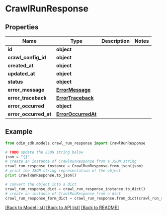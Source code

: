 # CrawlRunResponse


## Properties

Name | Type | Description | Notes
------------ | ------------- | ------------- | -------------
**id** | **object** |  | 
**crawl_config_id** | **object** |  | 
**created_at** | **object** |  | 
**updated_at** | **object** |  | 
**status** | **object** |  | 
**error_message** | [**ErrorMessage**](ErrorMessage.md) |  | 
**error_traceback** | [**ErrorTraceback**](ErrorTraceback.md) |  | 
**error_occurred** | **object** |  | 
**error_occurred_at** | [**ErrorOccurredAt**](ErrorOccurredAt.md) |  | 

## Example

```python
from odin_sdk.models.crawl_run_response import CrawlRunResponse

# TODO update the JSON string below
json = "{}"
# create an instance of CrawlRunResponse from a JSON string
crawl_run_response_instance = CrawlRunResponse.from_json(json)
# print the JSON string representation of the object
print CrawlRunResponse.to_json()

# convert the object into a dict
crawl_run_response_dict = crawl_run_response_instance.to_dict()
# create an instance of CrawlRunResponse from a dict
crawl_run_response_form_dict = crawl_run_response.from_dict(crawl_run_response_dict)
```
[[Back to Model list]](../README.md#documentation-for-models) [[Back to API list]](../README.md#documentation-for-api-endpoints) [[Back to README]](../README.md)


